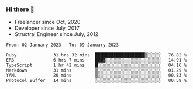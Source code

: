 ### Hi there 👋

- Freelancer since Oct, 2020
- Developer since July, 2017
- Structral Engineer since July, 2012

<!--START_SECTION:waka-->

```text
From: 02 January 2023 - To: 09 January 2023

Ruby              31 hrs 32 mins  ███████████████████▒░░░░░   76.82 %
ERB               6 hrs 7 mins    ███▓░░░░░░░░░░░░░░░░░░░░░   14.91 %
TypeScript        1 hr 42 mins    █░░░░░░░░░░░░░░░░░░░░░░░░   04.16 %
Markdown          31 mins         ▒░░░░░░░░░░░░░░░░░░░░░░░░   01.29 %
YAML              20 mins         ▒░░░░░░░░░░░░░░░░░░░░░░░░   00.83 %
Protocol Buffer   14 mins         ░░░░░░░░░░░░░░░░░░░░░░░░░   00.59 %
```

<!--END_SECTION:waka-->
